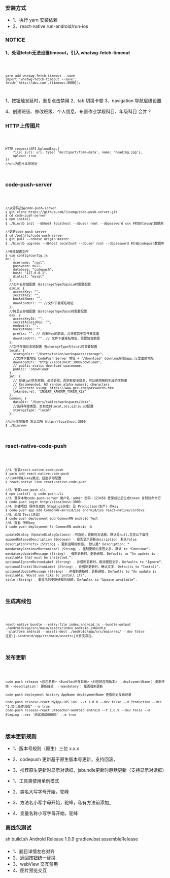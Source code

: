 ### 安装方式
* 1、执行 yarn 安装依赖
* 2、react-native run-android/run-ios
### NOTICE
#### 1、处理fetch无法设置timeout，引入 whatwg-fetch-timeout
<code>

    yarn add whatwg-fetch-timeout --save 
    import 'whatwg-fetch-timeout --save';
    fetch('http://abc.com',{timeout:3000});
      
</code>

1、按钮触发延时，重复点击禁用
2、tab 切换卡顿 
3、navigation 导航层级设置

4、创建班级、修改班级、个人信息、布置作业学段科目、年级科目 合并？

### HTTP上传图片
<code>
    
    HTTP.request(API.UploadImg,{
        file: {uri: uri, type: 'multipart/form-data', name: 'headImg.jpg'},
        upload: true
    })
    //uri为图片本地地址
    
</code>

### code-push-server
<code>
    
    //从源码安装code-push-server
    $ git clone https://github.com/lisong/code-push-server.git
    $ cd code-push-server
    $ npm install
    $ ./bin/db init --dbhost localhost --dbuser root --dbpassword xxx #初始化mysql数据库
    
    //更新code-push-server
    $ cd /path/to/code-push-server
    $ git pull --rebase origin master
    $ ./bin/db upgrade --dbhost localhost --dbuser root --dbpassword #升级codepush数据库
    
    //修改配置文件
    $ vim config/config.js
    db: {
        username: "root",
        password: null,
        database: "codepush",
        host: "127.0.0.1",
        dialect: "mysql"
      },
      //七牛云存储配置 当storageType为qiniu时需要配置
      qiniu: {
        accessKey: "",
        secretKey: "",
        bucketName: "",
        downloadUrl: "" //文件下载域名地址
      },
      //阿里云存储配置 当storageType为oss时需要配置
      oss: {
        accessKeyId: "",
        secretAccessKey: "",
        endpoint: "",
        bucketName: "",
        prefix: "", // 对象Key的前缀，允许放到子文件夹里面
        downloadUrl: "", // 文件下载域名地址，需要包含前缀
      },
      //文件存储在本地配置 当storageType为local时需要配置
      local: {
        storageDir: "/Users/tablee/workspaces/storage",
        //文件下载地址 CodePush Server 地址 + '/download' download对应app.js里面的地址
        downloadUrl: "http://localhost:3000/download",
        // public static download spacename.
        public: '/download'
      },
      jwt: {
        // 登录jwt签名密钥，必须更改，否则有安全隐患，可以使用随机生成的字符串
        // Recommended: 63 random alpha-numeric characters
        // Generate using: https://www.grc.com/passwords.htm
        tokenSecret: 'INSERT_RANDOM_TOKEN_KEY'
      },
      common: {
        dataDir: "/Users/tablee/workspaces/data",
        //选择存储类型，目前支持local,oss,qiniu,s3配置
        storageType: "local"
      },
      
    //运行本地服务 默认监听 http://localhost:3000
    $ ./bin/www
    
</code>

### react-native-code-push

<code>

    //1、安装react-native-code-push
    $ yarn add react-native-code-push
    //link时输入key跳过，后面手动配置
    $ react-native link react-native-code-push
    
    //2、安装code-push-cli
    $ npm install -g code-push-cli
    //3、登录本地code-push-server 用户名：admin 密码：123456 登录成功后生成token 复制到命令行
    $ code-push login http://localhost:3000
    //4、创建项目 保存生成的 Staging(灰度) 及 Production(生产) 的key 
    $ code-push app add CommonRN-anroid/ios android/ios react-native/cordova
    //5、添加 Test(测试) 
    $ code-push deployment add CommonRN-android Test
    //6、查看 所有key
    $ code-push deployment ls CommonRN-android -k
    
    updateDialog (UpdateDialogOptions) :可选的，更新的对话框，默认是null,包含以下属性 
    appendReleaseDescription (Boolean) - 是否显示更新description，默认false
    descriptionPrefix (String) - 更新说明的前缀。 默认是” Description: “
    mandatoryContinueButtonLabel (String) - 强制更新的按钮文字. 默认 to “Continue”.
    mandatoryUpdateMessage (String) - 强制更新时，更新通知. Defaults to “An update is available that must be installed.”.
    optionalIgnoreButtonLabel (String) - 非强制更新时，取消按钮文字. Defaults to “Ignore”.
    optionalInstallButtonLabel (String) - 非强制更新时，确认文字. Defaults to “Install”.
    optionalUpdateMessage (String) - 非强制更新时，更新通知. Defaults to “An update is available. Would you like to install it?”.
    title (String) - 要显示的更新通知的标题. Defaults to “Update available”.
</code>

### 生成离线包

<code>

    react-native bundle --entry-file index.android.js --bundle-output ./android/app/src/main/assets/index.android.jsbundle 
    --platform android --assets-dest ./android/app/src/main/res/ --dev false
    注意:[./android/app/src/main/assets/]文件夹存在。

</code>

### 发布更新
<code>
    
    code-push release <应用名称> <Bundles所在目录> <对应的应用版本> --deploymentName： 更新环境 --description： 更新描述  --mandatory： 是否强制更新
    
    code-push deployment history AppName deploymentName 查看历史发布记录
    
    code-push release-react MyApp-iOS ios  --t 1.0.0 --dev false --d Production --des "1.优化操作流程" --m true
    code-push release-react QXTeacher-android android --t 1.0.9 --dev false --d Staging --des '测试测试00001' --m true
</code>

### 版本更新规则

* 1、版本号规则（原生）三位 x.x.x
* 2、codepush 更新基于原生版本号更新，支持回滚，
* 3、推荐原生更新时显示对话框，jsbundle更新时静默更新（支持显示对话框）



* 1、工具类使用单例模式
* 2、类名大写字母开始，驼峰
* 3、方法名小写字母开始，驼峰，私有方法前添加_
* 4、变量名称小写字母开始，驼峰

### 离线包测试
sh build.sh Android Release 1.0.9
gradlew.bat assembleRelease



#### 
* 1、题目详情左右对齐
* 2、返回按钮统一替换
* 3、webView 交互禁用
* 4、图片预览交互